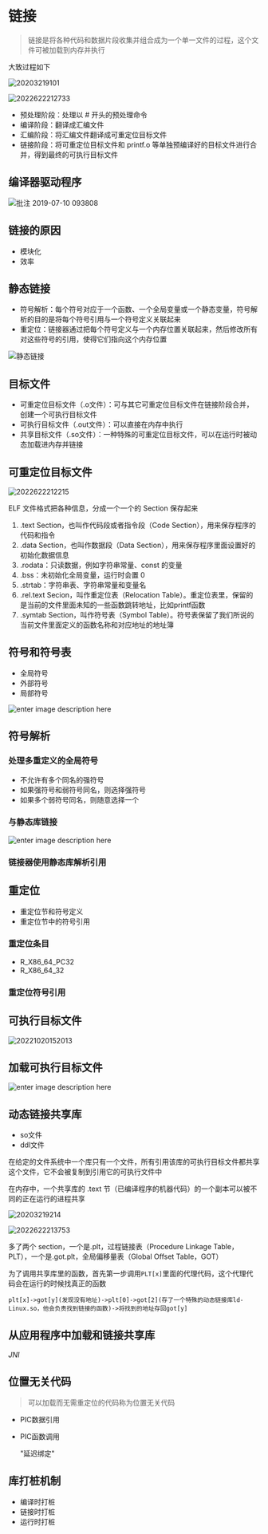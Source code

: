 # 链接

> 链接是将各种代码和数据片段收集并组合成为一个单一文件的过程，这个文件可被加载到内存并执行

大致过程如下

![20203219101](/assets/20203219101.jpg)

![2022622212733](/assets/2022622212733.webp)

- 预处理阶段：处理以 # 开头的预处理命令
- 编译阶段：翻译成汇编文件
- 汇编阶段：将汇编文件翻译成可重定位目标文件
- 链接阶段：将可重定位目标文件和 printf.o 等单独预编译好的目标文件进行合并，得到最终的可执行目标文件

## 编译器驱动程序

![批注 2019-07-10 093808](/assets/批注%202019-07-10%20093808.png)

## 链接的原因

- 模块化
- 效率

## 静态链接

- 符号解析：每个符号对应于一个函数、一个全局变量或一个静态变量，符号解析的目的是将每个符号引用与一个符号定义关联起来
- 重定位：链接器通过把每个符号定义与一个内存位置关联起来，然后修改所有对这些符号的引用，使得它们指向这个内存位置

![静态链接](/assets/20221020143916.png)

## 目标文件

- 可重定位目标文件（.o文件）：可与其它可重定位目标文件在链接阶段合并，创建一个可执行目标文件
- 可执行目标文件（.out文件）：可以直接在内存中执行
- 共享目标文件（.so文件）：一种特殊的可重定位目标文件，可以在运行时被动态加载进内存并链接

## 可重定位目标文件

![2022622212215](/assets/2022622212215.png)

ELF 文件格式把各种信息，分成一个一个的 Section 保存起来

1. .text Section，也叫作代码段或者指令段（Code Section），用来保存程序的代码和指令
2. .data Section，也叫作数据段（Data Section），用来保存程序里面设置好的初始化数据信息
3. .rodata：只读数据，例如字符串常量、const 的变量
4. .bss：未初始化全局变量，运行时会置 0
5. .strtab：字符串表、字符串常量和变量名
6. .rel.text Secion，叫作重定位表（Relocation Table）。重定位表里，保留的是当前的文件里面未知的一些函数跳转地址，比如printf函数
7. .symtab Section，叫作符号表（Symbol Table）。符号表保留了我们所说的当前文件里面定义的函数名称和对应地址的地址簿

## 符号和符号表

- 全局符号
- 外部符号
- 局部符号

![enter image description here](https://images2015.cnblogs.com/blog/744744/201604/744744-20160406211616906-987291708.jpg)

## 符号解析

### 处理多重定义的全局符号

- 不允许有多个同名的强符号
- 如果强符号和弱符号同名，则选择强符号
- 如果多个弱符号同名，则随意选择一个

### 与静态库链接

![enter image description here](http://img.blog.csdn.net/20170316110620686?watermark/2/text/aHR0cDovL2Jsb2cuY3Nkbi5uZXQvcWl1bGxhbg==/font/5a6L5L2T/fontsize/400/fill/I0JBQkFCMA==/dissolve/70/gravity/SouthEast)

### 链接器使用静态库解析引用

## 重定位

- 重定位节和符号定义
- 重定位节中的符号引用

### 重定位条目

- R_X86_64_PC32
- R_X86_64_32

### 重定位符号引用

## 可执行目标文件

![20221020152013](/assets/20221020152013.png)

## 加载可执行目标文件

![enter image description here](https://root1iu.github.io/2018/12/02/CSAPP-%E9%9D%99%E6%80%81%E9%93%BE%E6%8E%A5%E4%B8%8E%E5%8A%A8%E6%80%81%E9%93%BE%E6%8E%A5/7-15.png)

## 动态链接共享库

- so文件
- ddl文件

在给定的文件系统中一个库只有一个文件，所有引用该库的可执行目标文件都共享这个文件，它不会被复制到引用它的可执行文件中

在内存中，一个共享库的 .text 节（已编译程序的机器代码）的一个副本可以被不同的正在运行的进程共享

![20203219214](/assets/20203219214.jpg)

![2022622213753](/assets/2022622213753.webp)

多了两个 section，一个是.plt，过程链接表（Procedure Linkage Table，PLT），一个是.got.plt，全局偏移量表（Global Offset Table，GOT）

为了调用共享库里的函数，首先第一步调用`PLT[x]`里面的代理代码，这个代理代码会在运行的时候找真正的函数

`plt[x]->got[y](发现没有地址)->plt[0]->got[2](存了一个特殊的动态链接库ld-Linux.so，他会负责找到链接的函数)->将找到的地址存回got[y]`

## 从应用程序中加载和链接共享库

_JNI_

## 位置无关代码

> 可以加载而无需重定位的代码称为位置无关代码

- PIC数据引用
- PIC函数调用

  "延迟绑定"

## 库打桩机制

- 编译时打桩
- 链接时打桩
- 运行时打桩
